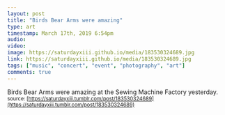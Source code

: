 ```yaml
---
layout: post
title: "Birds Bear Arms were amazing"
type: art
timestamp: March 17th, 2019 6:54pm
audio: 
video: 
image: https://saturdayxiii.github.io/media/183530324689.jpg
link: https://saturdayxiii.github.io/media/183530324689.jpg
tags: ["music", "concert", "event", "photography", "art"]
comments: true
---
```

Birds Bear Arms were amazing at the Sewing Machine Factory yesterday.
<small>source: [https://saturdayxiii.tumblr.com/post/183530324689](https://saturdayxiii.tumblr.com/post/183530324689)</small>
